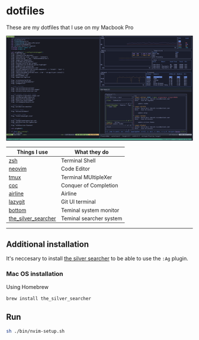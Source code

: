 # dotfiles

These are my dotfiles that I use on my Macbook Pro

![Setup ](https://github.com/davidlruizc/dotfiles/blob/main/thumbnails/setup.png)

|Things I use|What they do|
|-|-|
|[zsh](https://github.com/ohmyzsh/ohmyzsh)|Terminal Shell|
|[neovim](https://github.com/neovim/neovim)|Code Editor|
|[tmux](http://www.sromero.org/wiki/linux/aplicaciones/tmux)|Terminal MUltipleXer|
|[coc](https://github.com/neoclide/coc.nvim)|Conquer of Completion|
|[airline](https://github.com/vim-airline/vim-airline)|Airline|
|[lazygit](https://github.com/jesseduffield/lazygit#installation)|Git UI terminal|
|[bottom](https://github.com/ClementTsang/bottom)|Teminal system monitor|
|[the_silver_searcher](https://github.com/ggreer/the_silver_searcher)|Teminal searcher system|

---

## Additional installation

It's neccesary to install [the silver searcher](https://github.com/ggreer/the_silver_searcher) to be able to use the `:Ag` plugin.

### Mac OS installation

Using Homebrew

```sh
brew install the_silver_searcher
```

## Run

```sh 
sh ./bin/nvim-setup.sh 
```
